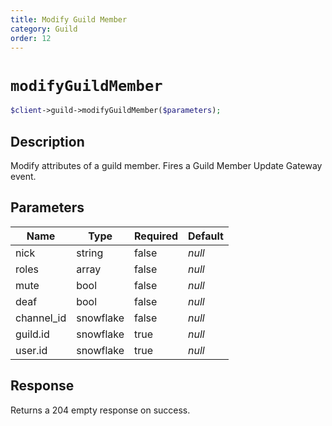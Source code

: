 ```yaml
---
title: Modify Guild Member
category: Guild
order: 12
---
```


# `modifyGuildMember`

```php
$client->guild->modifyGuildMember($parameters);
```

## Description

Modify attributes of a guild member.  Fires a Guild Member Update Gateway event.

## Parameters


Name | Type | Required | Default
--- | --- | --- | ---
nick | string | false | *null*
roles | array | false | *null*
mute | bool | false | *null*
deaf | bool | false | *null*
channel_id | snowflake | false | *null*
guild.id | snowflake | true | *null*
user.id | snowflake | true | *null*

## Response

Returns a 204 empty response on success.

